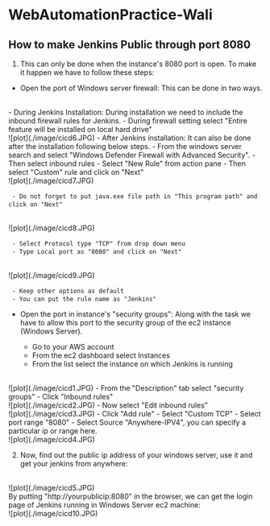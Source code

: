 # WebAutomationPractice-Wali

## How to make Jenkins Public through port 8080

1. This can only be done when the instance's 8080 port is open. To make it happen we have to follow these steps:

- Open the port of Windows server firewall: This can be done in two ways.
<br>
   - During Jenkins Installation: During installation we need to include the inbound firewall rules for Jenkins. 
     - During firewall setting select "Entire feature will be installed on local hard drive"
<br>     
     ![plot](./image/cicd6.JPG)
     - After Jenkins installation: It can also be done after the installation following below steps.
     - From the windows server search and select "Windows Defender Firewall with Advanced Security".
     - Then select inbound rules
     - Select "New Rule" from action pane
     - Then select "Custom" rule and click on "Next"
<br>
     ![plot](./image/cicd7.JPG)
     
     - Do not forget to put java.exe file path in "This program path" and click on "Next"   
<br>
     ![plot](./image/cicd8.JPG)
     
     - Select Protocol type "TCP" from drop down menu
     - Type Local port as "8080" and click on "Next"
<br>
     ![plot](./image/cicd9.JPG)
     
     - Keep other options as default
     - You can put the rule name as "Jenkins"
   
- Open the port in instance's "security groups": Along with the task we have to allow this port to the security group of the ec2 instance (Windows Server).

  - Go to your AWS account
  - From the ec2 dashboard select Instances
  - From the list select the instance on which Jenkins is running
<br>
    ![plot](./image/cicd1.JPG)
  - From the "Description" tab select "security groups"
  - Click "Inbound rules"
<br>
    ![plot](./image/cicd2.JPG)
  - Now select "Edit inbound rules"
<br>
    ![plot](./image/cicd3.JPG)
  - Click "Add rule"
  - Select "Custom TCP"
  - Select port range "8080"
  - Select Source "Anywhere-IPV4", you can specify a particular ip or range here.
<br>
    ![plot](./image/cicd4.JPG)

2. Now, find out the public ip address of your windows server, use it and get your jenkins from anywhere:
<br>
![plot](./image/cicd5.JPG)
<br>
By putting "http://yourpublicip:8080" in the browser, we can get the login page of Jenkins running in Windows Server ec2 machine:
<br>
![plot](./image/cicd10.JPG)